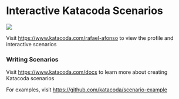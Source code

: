 # Interactive Katacoda Scenarios

[![](http://shields.katacoda.com/katacoda/rafael-afonso/count.svg)](https://www.katacoda.com/rafael-afonso "Get your profile on Katacoda.com")

Visit https://www.katacoda.com/rafael-afonso to view the profile and interactive scenarios

### Writing Scenarios
Visit https://www.katacoda.com/docs to learn more about creating Katacoda scenarios

For examples, visit https://github.com/katacoda/scenario-example

